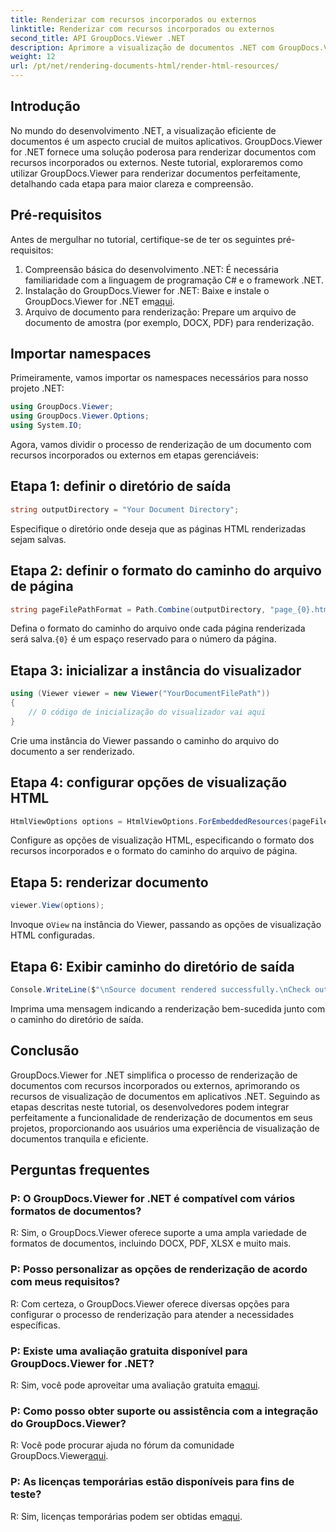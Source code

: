 ```yaml
---
title: Renderizar com recursos incorporados ou externos
linktitle: Renderizar com recursos incorporados ou externos
second_title: API GroupDocs.Viewer .NET
description: Aprimore a visualização de documentos .NET com GroupDocs.Viewer para renderização perfeita. Siga nosso tutorial para integração eficiente e experiência de usuário superior.
weight: 12
url: /pt/net/rendering-documents-html/render-html-resources/
---
```

## Introdução

No mundo do desenvolvimento .NET, a visualização eficiente de documentos é um aspecto crucial de muitos aplicativos. GroupDocs.Viewer for .NET fornece uma solução poderosa para renderizar documentos com recursos incorporados ou externos. Neste tutorial, exploraremos como utilizar GroupDocs.Viewer para renderizar documentos perfeitamente, detalhando cada etapa para maior clareza e compreensão.

## Pré-requisitos

Antes de mergulhar no tutorial, certifique-se de ter os seguintes pré-requisitos:

1. Compreensão básica do desenvolvimento .NET: É necessária familiaridade com a linguagem de programação C# e o framework .NET.
2.  Instalação do GroupDocs.Viewer for .NET: Baixe e instale o GroupDocs.Viewer for .NET em[aqui](https://releases.groupdocs.com/viewer/net/).
3. Arquivo de documento para renderização: Prepare um arquivo de documento de amostra (por exemplo, DOCX, PDF) para renderização.

## Importar namespaces

Primeiramente, vamos importar os namespaces necessários para nosso projeto .NET:

```csharp
using GroupDocs.Viewer;
using GroupDocs.Viewer.Options;
using System.IO;
```

Agora, vamos dividir o processo de renderização de um documento com recursos incorporados ou externos em etapas gerenciáveis:

## Etapa 1: definir o diretório de saída

```csharp
string outputDirectory = "Your Document Directory";
```

Especifique o diretório onde deseja que as páginas HTML renderizadas sejam salvas.

## Etapa 2: definir o formato do caminho do arquivo de página

```csharp
string pageFilePathFormat = Path.Combine(outputDirectory, "page_{0}.html");
```

Defina o formato do caminho do arquivo onde cada página renderizada será salva.`{0}` é um espaço reservado para o número da página.

## Etapa 3: inicializar a instância do visualizador

```csharp
using (Viewer viewer = new Viewer("YourDocumentFilePath"))
{
    // O código de inicialização do visualizador vai aqui
}
```

Crie uma instância do Viewer passando o caminho do arquivo do documento a ser renderizado.

## Etapa 4: configurar opções de visualização HTML

```csharp
HtmlViewOptions options = HtmlViewOptions.ForEmbeddedResources(pageFilePathFormat);
```

Configure as opções de visualização HTML, especificando o formato dos recursos incorporados e o formato do caminho do arquivo de página.

## Etapa 5: renderizar documento

```csharp
viewer.View(options);
```

 Invoque o`View` na instância do Viewer, passando as opções de visualização HTML configuradas.

## Etapa 6: Exibir caminho do diretório de saída

```csharp
Console.WriteLine($"\nSource document rendered successfully.\nCheck output in: {outputDirectory}");
```

Imprima uma mensagem indicando a renderização bem-sucedida junto com o caminho do diretório de saída.

## Conclusão

GroupDocs.Viewer for .NET simplifica o processo de renderização de documentos com recursos incorporados ou externos, aprimorando os recursos de visualização de documentos em aplicativos .NET. Seguindo as etapas descritas neste tutorial, os desenvolvedores podem integrar perfeitamente a funcionalidade de renderização de documentos em seus projetos, proporcionando aos usuários uma experiência de visualização de documentos tranquila e eficiente.

## Perguntas frequentes

### P: O GroupDocs.Viewer for .NET é compatível com vários formatos de documentos?

R: Sim, o GroupDocs.Viewer oferece suporte a uma ampla variedade de formatos de documentos, incluindo DOCX, PDF, XLSX e muito mais.

### P: Posso personalizar as opções de renderização de acordo com meus requisitos?

R: Com certeza, o GroupDocs.Viewer oferece diversas opções para configurar o processo de renderização para atender a necessidades específicas.

### P: Existe uma avaliação gratuita disponível para GroupDocs.Viewer for .NET?

 R: Sim, você pode aproveitar uma avaliação gratuita em[aqui](https://releases.groupdocs.com/).

### P: Como posso obter suporte ou assistência com a integração do GroupDocs.Viewer?

 R: Você pode procurar ajuda no fórum da comunidade GroupDocs.Viewer[aqui](https://forum.groupdocs.com/c/viewer/9).

### P: As licenças temporárias estão disponíveis para fins de teste?

 R: Sim, licenças temporárias podem ser obtidas em[aqui](https://purchase.groupdocs.com/temporary-license/).